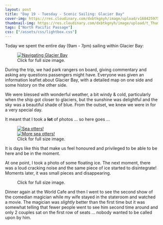 ```yaml
---
layout: post
title: "Day 19 - Tuesday - Scenic Sailing: Glacier Bay"
cover-img: https://res.cloudinary.com/dxbtkgnyh/image/upload/v1684259757/2023-viking-north-pacific-passage/Screenshot_2023-05-16_185353_tbrrev.png
thumbnail-img: https://res.cloudinary.com/dxbtkgnyh/image/upload/t_Thumbnail/v1684259757/2023-viking-north-pacific-passage/Screenshot_2023-05-16_185353_tbrrev.png
tags: ["North Pacific Passage"]
css: ["/assets/css/lightbox.css"]
---
```


Today we spent the entire day (9am - 7pm) sailing within Glacier Bay:

<figure>
<a href="https://res.cloudinary.com/dxbtkgnyh/image/upload/v1684363880/2023-viking-north-pacific-passage/Screenshot_2023-05-17_234046_atz24l.png" data-lightbox="todays-route" data-title="Navigating Glacier Bay">
<img src="https://res.cloudinary.com/dxbtkgnyh/image/upload/t_Thumbnail/v1684363880/2023-viking-north-pacific-passage/Screenshot_2023-05-17_234046_atz24l.png" alt="Navigating Glacier Bay">
</a>
<figcaption>Click for full size image.</figcaption>
</figure>

During the trip, we had park rangers on board, giving commentary and asking any questions passengers might have. Everyone was given an information leaflet about Glacier Bay, with a detailed map on one side and some history on the other side.

We were blessed with wonderful weather, a bit windy & cold, particularly when the ship got closer to glaciers, but the sunshine was delightful and the sky was a beautiful shade of blue. From the outset, we knew we were in for a very special day.

It meant that I took a **lot** of photos ... so here goes ...

<figure>
    <div class="d-flex flex-row flex-wrap" style="gap: 5px">
        <div class="p-2">
            <a href="https://res.cloudinary.com/dxbtkgnyh/image/upload/v1684365787/2023-viking-north-pacific-passage/PXL_20230516_165716786.MP_pfazjc.jpg"
                data-lightbox="glacier-bay" data-title="">
                <img src="https://res.cloudinary.com/dxbtkgnyh/image/upload/t_Thumbnail/v1684365787/2023-viking-north-pacific-passage/PXL_20230516_165716786.MP_pfazjc.jpg"
                    alt="">
            </a>
        </div>
        <div class="p-2">
            <a href="https://res.cloudinary.com/dxbtkgnyh/image/upload/v1684365699/2023-viking-north-pacific-passage/PXL_20230516_165734102.MP_pyvjhm.jpg"
                data-lightbox="glacier-bay" data-title="">
                <img src="https://res.cloudinary.com/dxbtkgnyh/image/upload/t_Thumbnail/v1684365699/2023-viking-north-pacific-passage/PXL_20230516_165734102.MP_pyvjhm.jpg"
                    alt="">
            </a>
        </div>
        <div class="p-2">
            <a href="https://res.cloudinary.com/dxbtkgnyh/image/upload/v1684366127/2023-viking-north-pacific-passage/PXL_20230516_181414379.MP_pezkni.jpg"
                data-lightbox="glacier-bay" data-title="">
                <img src="https://res.cloudinary.com/dxbtkgnyh/image/upload/t_Thumbnail/v1684366127/2023-viking-north-pacific-passage/PXL_20230516_181414379.MP_pezkni.jpg"
                    alt="">
            </a>
        </div>
        <div class="p-2">
            <a href="https://res.cloudinary.com/dxbtkgnyh/image/upload/v1684366130/2023-viking-north-pacific-passage/PXL_20230516_181424965.MP_k0pufm.jpg"
                data-lightbox="glacier-bay" data-title="">
                <img src="https://res.cloudinary.com/dxbtkgnyh/image/upload/t_Thumbnail/v1684366130/2023-viking-north-pacific-passage/PXL_20230516_181424965.MP_k0pufm.jpg"
                    alt="">
            </a>
        </div>
        <div class="p-2">
            <a href="https://res.cloudinary.com/dxbtkgnyh/image/upload/v1684366391/2023-viking-north-pacific-passage/PXL_20230516_183208619.MP_sry9yb.jpg"
                data-lightbox="glacier-bay" data-title="">
                <img src="https://res.cloudinary.com/dxbtkgnyh/image/upload/t_Thumbnail/v1684366391/2023-viking-north-pacific-passage/PXL_20230516_183208619.MP_sry9yb.jpg"
                    alt="">
            </a>
        </div>
        <div class="p-2">
            <a href="https://res.cloudinary.com/dxbtkgnyh/image/upload/v1684366141/2023-viking-north-pacific-passage/PXL_20230516_183910009.MP_z46iwd.jpg"
                data-lightbox="glacier-bay" data-title="">
                <img src="https://res.cloudinary.com/dxbtkgnyh/image/upload/t_Thumbnail/v1684366141/2023-viking-north-pacific-passage/PXL_20230516_183910009.MP_z46iwd.jpg"
                    alt="">
            </a>
        </div>
        <div class="p-2">
            <a href="https://res.cloudinary.com/dxbtkgnyh/image/upload/v1684366145/2023-viking-north-pacific-passage/PXL_20230516_184712894.MP_jtbrce.jpg"
                data-lightbox="glacier-bay" data-title="">
                <img src="https://res.cloudinary.com/dxbtkgnyh/image/upload/t_Thumbnail/v1684366145/2023-viking-north-pacific-passage/PXL_20230516_184712894.MP_jtbrce.jpg"
                    alt="">
            </a>
        </div>
        <div class="p-2">
            <a href="https://res.cloudinary.com/dxbtkgnyh/image/upload/v1684365715/2023-viking-north-pacific-passage/PXL_20230516_184954022.MP_vgael1.jpg"
                data-lightbox="glacier-bay" data-title="">
                <img src="https://res.cloudinary.com/dxbtkgnyh/image/upload/t_Thumbnail/v1684365715/2023-viking-north-pacific-passage/PXL_20230516_184954022.MP_vgael1.jpg"
                    alt="">
            </a>
        </div>
        <div class="p-2">
            <a href="https://res.cloudinary.com/dxbtkgnyh/image/upload/v1684366391/2023-viking-north-pacific-passage/PXL_20230516_185950968.MP_umuuwn.jpg"
                data-lightbox="glacier-bay" data-title="">
                <img src="https://res.cloudinary.com/dxbtkgnyh/image/upload/t_Thumbnail/v1684366391/2023-viking-north-pacific-passage/PXL_20230516_185950968.MP_umuuwn.jpg"
                    alt="">
            </a>
        </div>
        <div class="p-2">
            <a href="https://res.cloudinary.com/dxbtkgnyh/image/upload/v1684366396/2023-viking-north-pacific-passage/PXL_20230516_190204891.MP_i2m0rm.jpg"
                data-lightbox="glacier-bay" data-title="">
                <img src="https://res.cloudinary.com/dxbtkgnyh/image/upload/t_Thumbnail/v1684366396/2023-viking-north-pacific-passage/PXL_20230516_190204891.MP_i2m0rm.jpg"
                    alt="">
            </a>
        </div>
        <div class="p-2">
            <a href="https://res.cloudinary.com/dxbtkgnyh/image/upload/v1684366150/2023-viking-north-pacific-passage/PXL_20230516_191842266.MP_gbdvwq.jpg"
                data-lightbox="glacier-bay" data-title="">
                <img src="https://res.cloudinary.com/dxbtkgnyh/image/upload/t_Thumbnail/v1684366150/2023-viking-north-pacific-passage/PXL_20230516_191842266.MP_gbdvwq.jpg"
                    alt="">
            </a>
        </div>
        <div class="p-2">
            <a href="https://res.cloudinary.com/dxbtkgnyh/image/upload/v1684366399/2023-viking-north-pacific-passage/PXL_20230516_192745188.MP_ghsmps.jpg"
                data-lightbox="glacier-bay" data-title="">
                <img src="https://res.cloudinary.com/dxbtkgnyh/image/upload/t_Thumbnail/v1684366399/2023-viking-north-pacific-passage/PXL_20230516_192745188.MP_ghsmps.jpg"
                    alt="">
            </a>
        </div>
        <div class="p-2">
            <a href="https://res.cloudinary.com/dxbtkgnyh/image/upload/v1684365722/2023-viking-north-pacific-passage/PXL_20230516_193113308_vnfkwi.jpg"
                data-lightbox="glacier-bay" data-title="">
                <img src="https://res.cloudinary.com/dxbtkgnyh/image/upload/t_Thumbnail/v1684365722/2023-viking-north-pacific-passage/PXL_20230516_193113308_vnfkwi.jpg"
                    alt="">
            </a>
        </div>
        <div class="p-2">
            <a href="https://res.cloudinary.com/dxbtkgnyh/image/upload/v1684365751/2023-viking-north-pacific-passage/PXL_20230516_195827221_mglrwy.jpg"
                data-lightbox="glacier-bay" data-title="">
                <img src="https://res.cloudinary.com/dxbtkgnyh/image/upload/t_Thumbnail/v1684365751/2023-viking-north-pacific-passage/PXL_20230516_195827221_mglrwy.jpg"
                    alt="">
            </a>
        </div>
        <div class="p-2">
            <a href="https://res.cloudinary.com/dxbtkgnyh/image/upload/v1684365769/2023-viking-north-pacific-passage/PXL_20230516_200040796_irdo7f.jpg"
                data-lightbox="glacier-bay" data-title="">
                <img src="https://res.cloudinary.com/dxbtkgnyh/image/upload/t_Thumbnail/v1684365769/2023-viking-north-pacific-passage/PXL_20230516_200040796_irdo7f.jpg"
                    alt="">
            </a>
        </div>
        <div class="p-2">
            <a href="https://res.cloudinary.com/dxbtkgnyh/image/upload/v1684365884/2023-viking-north-pacific-passage/PXL_20230516_200116842_unmxif.jpg"
                data-lightbox="glacier-bay" data-title="">
                <img src="https://res.cloudinary.com/dxbtkgnyh/image/upload/t_Thumbnail/v1684365884/2023-viking-north-pacific-passage/PXL_20230516_200116842_unmxif.jpg"
                    alt="">
            </a>
        </div>
        <div class="p-2">
            <a href="https://res.cloudinary.com/dxbtkgnyh/image/upload/v1684366162/2023-viking-north-pacific-passage/PXL_20230516_200519462_xrsl25.jpg"
                data-lightbox="glacier-bay" data-title="Sea otters!">
                <img src="https://res.cloudinary.com/dxbtkgnyh/image/upload/t_Thumbnail/v1684366162/2023-viking-north-pacific-passage/PXL_20230516_200519462_xrsl25.jpg"
                    alt="Sea otters!">
            </a>
        </div>
        <div class="p-2">
            <a href="https://res.cloudinary.com/dxbtkgnyh/image/upload/v1684366236/2023-viking-north-pacific-passage/PXL_20230516_200853335_lhegbz.jpg"
                data-lightbox="glacier-bay" data-title="">
                <img src="https://res.cloudinary.com/dxbtkgnyh/image/upload/t_Thumbnail/v1684366236/2023-viking-north-pacific-passage/PXL_20230516_200853335_lhegbz.jpg"
                    alt="">
            </a>
        </div>
        <div class="p-2">
            <a href="https://res.cloudinary.com/dxbtkgnyh/image/upload/v1684365790/2023-viking-north-pacific-passage/PXL_20230516_200917968_zd1puo.jpg"
                data-lightbox="glacier-bay" data-title="">
                <img src="https://res.cloudinary.com/dxbtkgnyh/image/upload/t_Thumbnail/v1684365790/2023-viking-north-pacific-passage/PXL_20230516_200917968_zd1puo.jpg"
                    alt="">
            </a>
        </div>
        <div class="p-2">
            <a href="https://res.cloudinary.com/dxbtkgnyh/image/upload/v1684365796/2023-viking-north-pacific-passage/PXL_20230516_201056132.MP_sm5sei.jpg"
                data-lightbox="glacier-bay" data-title="More sea otters!">
                <img src="https://res.cloudinary.com/dxbtkgnyh/image/upload/t_Thumbnail/v1684365796/2023-viking-north-pacific-passage/PXL_20230516_201056132.MP_sm5sei.jpg"
                    alt="More sea otters!">
            </a>
        </div>
        <div class="p-2">
            <a href="https://res.cloudinary.com/dxbtkgnyh/image/upload/v1684366236/2023-viking-north-pacific-passage/PXL_20230516_201429670_lwdfys.jpg"
                data-lightbox="glacier-bay" data-title="">
                <img src="https://res.cloudinary.com/dxbtkgnyh/image/upload/t_Thumbnail/v1684366236/2023-viking-north-pacific-passage/PXL_20230516_201429670_lwdfys.jpg"
                    alt="">
            </a>
        </div>
        <div class="p-2">
            <a href="https://res.cloudinary.com/dxbtkgnyh/image/upload/v1684365808/2023-viking-north-pacific-passage/PXL_20230516_201622271_z61weq.jpg"
                data-lightbox="glacier-bay" data-title="">
                <img src="https://res.cloudinary.com/dxbtkgnyh/image/upload/t_Thumbnail/v1684365808/2023-viking-north-pacific-passage/PXL_20230516_201622271_z61weq.jpg"
                    alt="">
            </a>
        </div>
        <div class="p-2">
            <a href="https://res.cloudinary.com/dxbtkgnyh/image/upload/v1684365843/2023-viking-north-pacific-passage/PXL_20230516_201641159_bq0rmp.jpg"
                data-lightbox="glacier-bay" data-title="">
                <img src="https://res.cloudinary.com/dxbtkgnyh/image/upload/t_Thumbnail/v1684365843/2023-viking-north-pacific-passage/PXL_20230516_201641159_bq0rmp.jpg"
                    alt="">
            </a>
        </div>
        <div class="p-2">
            <a href="https://res.cloudinary.com/dxbtkgnyh/image/upload/v1684365866/2023-viking-north-pacific-passage/PXL_20230516_202946426_necx9m.jpg"
                data-lightbox="glacier-bay" data-title="">
                <img src="https://res.cloudinary.com/dxbtkgnyh/image/upload/t_Thumbnail/v1684365866/2023-viking-north-pacific-passage/PXL_20230516_202946426_necx9m.jpg"
                    alt="">
            </a>
        </div>
        <div class="p-2">
            <a href="https://res.cloudinary.com/dxbtkgnyh/image/upload/v1684365833/2023-viking-north-pacific-passage/PXL_20230516_204330157_ezhpa5.jpg"
                data-lightbox="glacier-bay" data-title="">
                <img src="https://res.cloudinary.com/dxbtkgnyh/image/upload/t_Thumbnail/v1684365833/2023-viking-north-pacific-passage/PXL_20230516_204330157_ezhpa5.jpg"
                    alt="">
            </a>
        </div>
        <div class="p-2">
            <a href="https://res.cloudinary.com/dxbtkgnyh/image/upload/v1684366298/2023-viking-north-pacific-passage/PXL_20230516_204839663_ayoyee.jpg"
                data-lightbox="glacier-bay" data-title="">
                <img src="https://res.cloudinary.com/dxbtkgnyh/image/upload/t_Thumbnail/v1684366298/2023-viking-north-pacific-passage/PXL_20230516_204839663_ayoyee.jpg"
                    alt="">
            </a>
        </div>
        <div class="p-2">
            <a href="https://res.cloudinary.com/dxbtkgnyh/image/upload/v1684366301/2023-viking-north-pacific-passage/PXL_20230516_204917430_aoafqi.jpg"
                data-lightbox="glacier-bay" data-title="">
                <img src="https://res.cloudinary.com/dxbtkgnyh/image/upload/t_Thumbnail/v1684366301/2023-viking-north-pacific-passage/PXL_20230516_204917430_aoafqi.jpg"
                    alt="">
            </a>
        </div>
        <div class="p-2">
            <a href="https://res.cloudinary.com/dxbtkgnyh/image/upload/v1684365839/2023-viking-north-pacific-passage/PXL_20230516_210939609_njxwru.jpg"
                data-lightbox="glacier-bay" data-title="">
                <img src="https://res.cloudinary.com/dxbtkgnyh/image/upload/t_Thumbnail/v1684365839/2023-viking-north-pacific-passage/PXL_20230516_210939609_njxwru.jpg"
                    alt="">
            </a>
        </div>
        <div class="p-2">
            <a href="https://res.cloudinary.com/dxbtkgnyh/image/upload/v1684365836/2023-viking-north-pacific-passage/PXL_20230516_211326816_sb2c65.jpg"
                data-lightbox="glacier-bay" data-title="">
                <img src="https://res.cloudinary.com/dxbtkgnyh/image/upload/t_Thumbnail/v1684365836/2023-viking-north-pacific-passage/PXL_20230516_211326816_sb2c65.jpg"
                    alt="">
            </a>
        </div>
        <div class="p-2">
            <a href="https://res.cloudinary.com/dxbtkgnyh/image/upload/v1684365893/2023-viking-north-pacific-passage/PXL_20230516_211418664_wgobvc.jpg"
                data-lightbox="glacier-bay" data-title="">
                <img src="https://res.cloudinary.com/dxbtkgnyh/image/upload/t_Thumbnail/v1684365893/2023-viking-north-pacific-passage/PXL_20230516_211418664_wgobvc.jpg"
                    alt="">
            </a>
        </div>
        <div class="p-2">
            <a href="https://res.cloudinary.com/dxbtkgnyh/image/upload/v1684365896/2023-viking-north-pacific-passage/PXL_20230516_211436046_tz97xu.jpg"
                data-lightbox="glacier-bay" data-title="">
                <img src="https://res.cloudinary.com/dxbtkgnyh/image/upload/t_Thumbnail/v1684365896/2023-viking-north-pacific-passage/PXL_20230516_211436046_tz97xu.jpg"
                    alt="">
            </a>
        </div>
        <div class="p-2">
            <a href="https://res.cloudinary.com/dxbtkgnyh/image/upload/v1684365897/2023-viking-north-pacific-passage/PXL_20230516_214714730_nbzcod.jpg"
                data-lightbox="glacier-bay" data-title="">
                <img src="https://res.cloudinary.com/dxbtkgnyh/image/upload/t_Thumbnail/v1684365897/2023-viking-north-pacific-passage/PXL_20230516_214714730_nbzcod.jpg"
                    alt="">
            </a>
        </div>
        <div class="p-2">
            <a href="https://res.cloudinary.com/dxbtkgnyh/image/upload/v1684365906/2023-viking-north-pacific-passage/PXL_20230516_223002482_d4r1oo.jpg"
                data-lightbox="glacier-bay" data-title="">
                <img src="https://res.cloudinary.com/dxbtkgnyh/image/upload/t_Thumbnail/v1684365906/2023-viking-north-pacific-passage/PXL_20230516_223002482_d4r1oo.jpg"
                    alt="">
            </a>
        </div>
        <div class="p-2">
            <a href="https://res.cloudinary.com/dxbtkgnyh/image/upload/v1684366331/2023-viking-north-pacific-passage/PXL_20230516_223733702_yo6jrw.jpg"
                data-lightbox="glacier-bay" data-title="">
                <img src="https://res.cloudinary.com/dxbtkgnyh/image/upload/t_Thumbnail/v1684366331/2023-viking-north-pacific-passage/PXL_20230516_223733702_yo6jrw.jpg"
                    alt="">
            </a>
        </div>
        <div class="p-2">
            <a href="https://res.cloudinary.com/dxbtkgnyh/image/upload/v1684366313/2023-viking-north-pacific-passage/PXL_20230516_223745554_ckw5dp.jpg"
                data-lightbox="glacier-bay" data-title="">
                <img src="https://res.cloudinary.com/dxbtkgnyh/image/upload/t_Thumbnail/v1684366313/2023-viking-north-pacific-passage/PXL_20230516_223745554_ckw5dp.jpg"
                    alt="">
            </a>
        </div>
        <div class="p-2">
            <a href="https://res.cloudinary.com/dxbtkgnyh/image/upload/v1684365903/2023-viking-north-pacific-passage/PXL_20230516_224401409_wbpldu.jpg"
                data-lightbox="glacier-bay" data-title="">
                <img src="https://res.cloudinary.com/dxbtkgnyh/image/upload/t_Thumbnail/v1684365903/2023-viking-north-pacific-passage/PXL_20230516_224401409_wbpldu.jpg"
                    alt="">
            </a>
        </div>
        <div class="p-2">
            <a href="https://res.cloudinary.com/dxbtkgnyh/image/upload/v1684366338/2023-viking-north-pacific-passage/PXL_20230516_224456496_kvyp5p.jpg"
                data-lightbox="glacier-bay" data-title="">
                <img src="https://res.cloudinary.com/dxbtkgnyh/image/upload/t_Thumbnail/v1684366338/2023-viking-north-pacific-passage/PXL_20230516_224456496_kvyp5p.jpg"
                    alt="">
            </a>
        </div>
        <div class="p-2">
            <a href="https://res.cloudinary.com/dxbtkgnyh/image/upload/v1684366033/2023-viking-north-pacific-passage/PXL_20230516_230133748_d72kt0.jpg"
                data-lightbox="glacier-bay" data-title="">
                <img src="https://res.cloudinary.com/dxbtkgnyh/image/upload/t_Thumbnail/v1684366033/2023-viking-north-pacific-passage/PXL_20230516_230133748_d72kt0.jpg"
                    alt="">
            </a>
        </div>
        <div class="p-2">
            <a href="https://res.cloudinary.com/dxbtkgnyh/image/upload/v1684365977/2023-viking-north-pacific-passage/PXL_20230516_230832095_g7xoza.jpg"
                data-lightbox="glacier-bay" data-title="">
                <img src="https://res.cloudinary.com/dxbtkgnyh/image/upload/t_Thumbnail/v1684365977/2023-viking-north-pacific-passage/PXL_20230516_230832095_g7xoza.jpg"
                    alt="">
            </a>
        </div>
        <div class="p-2">
            <a href="https://res.cloudinary.com/dxbtkgnyh/image/upload/v1684365939/2023-viking-north-pacific-passage/PXL_20230516_231708559_qmiydi.jpg"
                data-lightbox="glacier-bay" data-title="">
                <img src="https://res.cloudinary.com/dxbtkgnyh/image/upload/t_Thumbnail/v1684365939/2023-viking-north-pacific-passage/PXL_20230516_231708559_qmiydi.jpg"
                    alt="">
            </a>
        </div>
        <div class="p-2">
            <a href="https://res.cloudinary.com/dxbtkgnyh/image/upload/v1684365982/2023-viking-north-pacific-passage/PXL_20230516_231747079_uk369q.jpg"
                data-lightbox="glacier-bay" data-title="">
                <img src="https://res.cloudinary.com/dxbtkgnyh/image/upload/t_Thumbnail/v1684365982/2023-viking-north-pacific-passage/PXL_20230516_231747079_uk369q.jpg"
                    alt="">
            </a>
        </div>
        <div class="p-2">
            <a href="https://res.cloudinary.com/dxbtkgnyh/image/upload/v1684365984/2023-viking-north-pacific-passage/PXL_20230516_232042002_te5lek.jpg"
                data-lightbox="glacier-bay" data-title="">
                <img src="https://res.cloudinary.com/dxbtkgnyh/image/upload/t_Thumbnail/v1684365984/2023-viking-north-pacific-passage/PXL_20230516_232042002_te5lek.jpg"
                    alt="">
            </a>
        </div>
        <div class="p-2">
            <a href="https://res.cloudinary.com/dxbtkgnyh/image/upload/v1684365986/2023-viking-north-pacific-passage/PXL_20230516_232557749_n0hzvi.jpg"
                data-lightbox="glacier-bay" data-title="">
                <img src="https://res.cloudinary.com/dxbtkgnyh/image/upload/t_Thumbnail/v1684365986/2023-viking-north-pacific-passage/PXL_20230516_232557749_n0hzvi.jpg"
                    alt="">
            </a>
        </div>
        <div class="p-2">
            <a href="https://res.cloudinary.com/dxbtkgnyh/image/upload/v1684366023/2023-viking-north-pacific-passage/PXL_20230516_232606197_ile5hs.jpg"
                data-lightbox="glacier-bay" data-title="">
                <img src="https://res.cloudinary.com/dxbtkgnyh/image/upload/t_Thumbnail/v1684366023/2023-viking-north-pacific-passage/PXL_20230516_232606197_ile5hs.jpg"
                    alt="">
            </a>
        </div>
        <div class="p-2">
            <a href="https://res.cloudinary.com/dxbtkgnyh/image/upload/v1684366020/2023-viking-north-pacific-passage/PXL_20230516_233356918_etteay.jpg"
                data-lightbox="glacier-bay" data-title="">
                <img src="https://res.cloudinary.com/dxbtkgnyh/image/upload/t_Thumbnail/v1684366020/2023-viking-north-pacific-passage/PXL_20230516_233356918_etteay.jpg"
                    alt="">
            </a>
        </div>
        <div class="p-2">
            <a href="https://res.cloudinary.com/dxbtkgnyh/image/upload/v1684366058/2023-viking-north-pacific-passage/PXL_20230516_233411832_tlxzm5.jpg"
                data-lightbox="glacier-bay" data-title="">
                <img src="https://res.cloudinary.com/dxbtkgnyh/image/upload/t_Thumbnail/v1684366058/2023-viking-north-pacific-passage/PXL_20230516_233411832_tlxzm5.jpg"
                    alt="">
            </a>
        </div>
        <div class="p-2">
            <a href="https://res.cloudinary.com/dxbtkgnyh/image/upload/v1684366352/2023-viking-north-pacific-passage/PXL_20230516_233418031.MP_bmorak.jpg"
                data-lightbox="glacier-bay" data-title="">
                <img src="https://res.cloudinary.com/dxbtkgnyh/image/upload/t_Thumbnail/v1684366352/2023-viking-north-pacific-passage/PXL_20230516_233418031.MP_bmorak.jpg"
                    alt="">
            </a>
        </div>
        <div class="p-2">
            <a href="https://res.cloudinary.com/dxbtkgnyh/image/upload/v1684366045/2023-viking-north-pacific-passage/PXL_20230517_030236539_q7nuk6.jpg"
                data-lightbox="glacier-bay" data-title="">
                <img src="https://res.cloudinary.com/dxbtkgnyh/image/upload/t_Thumbnail/v1684366045/2023-viking-north-pacific-passage/PXL_20230517_030236539_q7nuk6.jpg"
                    alt="">
            </a>
        </div>
        <div class="p-2">
            <a href="https://res.cloudinary.com/dxbtkgnyh/image/upload/v1684365701/2023-viking-north-pacific-passage/PXL_20230517_030251111_yklgh8.jpg"
                data-lightbox="glacier-bay" data-title="">
                <img src="https://res.cloudinary.com/dxbtkgnyh/image/upload/t_Thumbnail/v1684365701/2023-viking-north-pacific-passage/PXL_20230517_030251111_yklgh8.jpg"
                    alt="">
            </a>
        </div>
        <div class="p-2">
            <a href="https://res.cloudinary.com/dxbtkgnyh/image/upload/v1684366048/2023-viking-north-pacific-passage/PXL_20230517_030259976_dmdaon.jpg"
                data-lightbox="glacier-bay" data-title="">
                <img src="https://res.cloudinary.com/dxbtkgnyh/image/upload/t_Thumbnail/v1684366048/2023-viking-north-pacific-passage/PXL_20230517_030259976_dmdaon.jpg"
                    alt="">
            </a>
        </div>
    </div>
    <figcaption>Click for full size image.</figcaption>
</figure>

It is days like this that make us feel honoured and privileged to be able to be here and be in the moment.

At one point, I took a photo of some floating ice. The next moment, there was a loud cracking noise and the same piece of ice started to disintegrate! Moments later, it was small pieces and disappearing.

<figure>
    <div class="d-flex flex-row flex-wrap" style="gap: 5px">
        <div class="p-2">
            <a href="https://res.cloudinary.com/dxbtkgnyh/image/upload/v1684366242/2023-viking-north-pacific-passage/PXL_20230516_204134476_ihyn17.jpg"
                data-lightbox="growler" data-title="">
                <img src="https://res.cloudinary.com/dxbtkgnyh/image/upload/t_Thumbnail/v1684366242/2023-viking-north-pacific-passage/PXL_20230516_204134476_ihyn17.jpg"
                    alt="">
            </a>
        </div>
        <div class="p-2">
            <a href="https://res.cloudinary.com/dxbtkgnyh/image/upload/v1684366242/2023-viking-north-pacific-passage/PXL_20230516_204143052_v96aaj.jpg"
                data-lightbox="growler" data-title="">
                <img src="https://res.cloudinary.com/dxbtkgnyh/image/upload/t_Thumbnail/v1684366242/2023-viking-north-pacific-passage/PXL_20230516_204143052_v96aaj.jpg"
                    alt="">
            </a>
        </div>
        <div class="p-2">
            <a href="https://res.cloudinary.com/dxbtkgnyh/image/upload/v1684366253/2023-viking-north-pacific-passage/PXL_20230516_204159798_nluutj.jpg"
                data-lightbox="growler" data-title="">
                <img src="https://res.cloudinary.com/dxbtkgnyh/image/upload/t_Thumbnail/v1684366253/2023-viking-north-pacific-passage/PXL_20230516_204159798_nluutj.jpg"
                    alt="">
            </a>
        </div>
        <div class="p-2">
            <a href="https://res.cloudinary.com/dxbtkgnyh/image/upload/v1684366243/2023-viking-north-pacific-passage/PXL_20230516_204210161_pwtrvd.jpg"
                data-lightbox="growler" data-title="">
                <img src="https://res.cloudinary.com/dxbtkgnyh/image/upload/t_Thumbnail/v1684366243/2023-viking-north-pacific-passage/PXL_20230516_204210161_pwtrvd.jpg"
                    alt="">
            </a>
        </div>
    </div>
    <figcaption>Click for full size image.</figcaption>
</figure>

Dinner again at the World Cafe and then I went to see the second show of the comedian magician while my wife stayed in the stateroom and watched a movie. The magician was *slightly* better than the first time but it was somewhat telling that fewer people went to see him second time around and only 2 couples sat on the first row of seats ... nobody wanted to be called upon by him.

<script src="/assets/js/lightbox-plus-jquery.js"></script>
